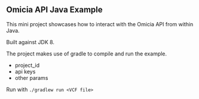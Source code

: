## Omicia API Java Example
This mini project showcases how to interact with the Omicia API from within
Java.

Built against JDK 8.

The project makes use of gradle to compile and run the example.

* project_id
* api keys
* other params


Run with `./gradlew run <VCF file>`